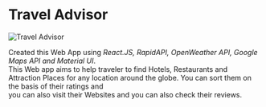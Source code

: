 # Travel Advisor

![Travel Advisor](https://github.com/rahljoshi/travel-explorer/images/main/image.png?raw=true)

Created this Web App using <i>React.JS, RapidAPI, OpenWeather API, Google Maps API and Material UI</i>.<br>
This Web app aims to help traveler to find Hotels, Restaurants and Attraction Places for any location around the globe. You can sort them on the basis of their ratings and<br>
you can also visit their Websites and you can also check their reviews.
